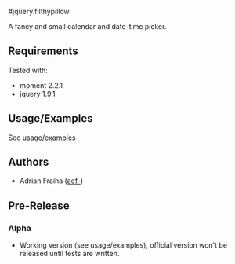 #jquery.filthypillow

A fancy and small calendar and date-time picker.

## Requirements
Tested with:

- moment 2.2.1
- jquery 1.9.1

## Usage/Examples
See [usage/examples](http://aef-.github.io/jquery.filthypillow)

## Authors
  - Adrian Fraiha ([aef-](http://github.com/aef-))

## Pre-Release

### Alpha
  - Working version (see usage/examples), official version won't be released until tests are written.
